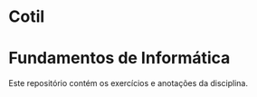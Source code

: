 # Cotil

# Fundamentos de Informática 
 Este repositório contém os exercícios e anotações da disciplina.